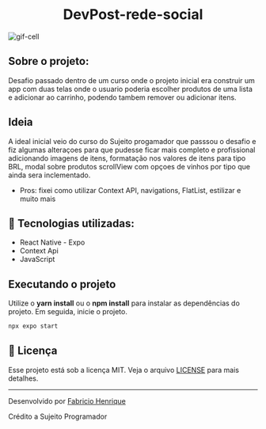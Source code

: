 
<h1 align="center">DevPost-rede-social</h1>


<img alt="gif-cell" src="https://github.com/fabricio-26/Carrinho-de-compra/blob/main/src/img/Readme.png">

## Sobre o projeto:

Desafio passado dentro de um curso onde o projeto inicial era construir um app com duas telas onde o usuario poderia escolher produtos de uma lista e adicionar ao carrinho, podendo tambem remover ou adicionar itens.

## Ideia

A ideal inicial veio do curso do Sujeito progamador que passsou o desafio e fiz algumas alteraçoes para que pudesse ficar mais completo e profissional adicionando imagens de itens, formatação nos valores de itens para tipo BRL, modal sobre produtos scrollView com opçoes de vinhos por tipo que ainda sera inclementado.

- Pros: fixei como utilizar Context API, navigations, FlatList, estilizar e muito mais

## :rocket: Tecnologias utilizadas:

- React Native - Expo
- Context Api
- JavaScript

## Executando o projeto

Utilize o **yarn install** ou o **npm install** para instalar as dependências do projeto.
Em seguida, inicie o projeto.

```cl
npx expo start
```


## :memo: Licença

Esse projeto está sob a licença MIT. Veja o arquivo [LICENSE](https://github.com/fabricio-26/Carrinho-de-compra/blob/main/LICENSE) para mais detalhes.

---

Desenvolvido por [Fabricio Henrique](https://www.linkedin.com/in/fabricio-26/)

Crédito a Sujeito Programador
